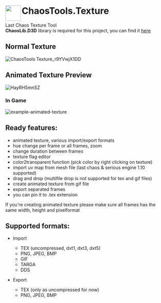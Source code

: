 # ChaosTools.Texture <img align="left" src="https://user-images.githubusercontent.com/39301116/111002846-69464000-8386-11eb-8a3e-6e16f285cddd.png" width="48px">
Last Chaos Texture Tool
<br/>
**ChaosLib.D3D** library is required for this project, you can find it [here](https://github.com/5z3f/ChaosLib/tree/main/ChaosLib.D3D)

## Normal Texture
![ChaosTools Texture_r9YVwjX1DD](https://user-images.githubusercontent.com/39301116/111008934-8da81980-8392-11eb-8441-eb7bfca45847.png)

## Animated Texture Preview
![HayRH5mnSZ](https://user-images.githubusercontent.com/39301116/111008978-a6183400-8392-11eb-993c-f3f62efe0320.gif)

### In Game
![example-animated-texture](https://user-images.githubusercontent.com/39301116/110999776-2fbf0600-8381-11eb-8134-0d0babced07a.gif)

## Ready features:
- animated texture, various import/export formats
- hue change per frame or all frames, zoom
- change duration between frames
- texture flag editor
- color2transparent function (pick color by right clicking on texture)
- import uv map from mesh file (last chaos & serious engine 1.10 supported)
- drag and drop (multifile drop is not supported for tex and gif files)
- create animated texture from gif file
- export separated frames
- you can pin it to .tex extension

If you're creating animated texture please make sure all frames has the same width, height and pixelformat

## Supported formats:
 * Import
    - TEX (uncompressed, dxt1, dxt3, dxt5)
    - PNG, JPEG, BMP
    - GIF
    - TARGA
    - DDS

 * Export
    - TEX (only as uncompressed for now)
    - PNG, JPEG, BMP


